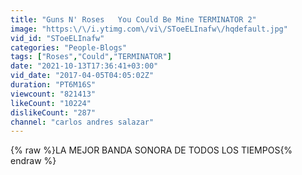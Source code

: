 ```yaml
---
title: "Guns N' Roses   You Could Be Mine TERMINATOR 2"
image: "https:\/\/i.ytimg.com\/vi\/SToeELInafw\/hqdefault.jpg"
vid_id: "SToeELInafw"
categories: "People-Blogs"
tags: ["Roses","Could","TERMINATOR"]
date: "2021-10-13T17:36:41+03:00"
vid_date: "2017-04-05T04:05:02Z"
duration: "PT6M16S"
viewcount: "821413"
likeCount: "10224"
dislikeCount: "287"
channel: "carlos andres salazar"
---
```

{% raw %}LA MEJOR BANDA SONORA DE TODOS LOS TIEMPOS{% endraw %}
